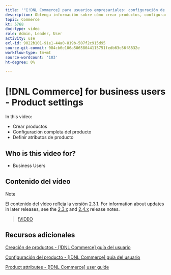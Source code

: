 ```yaml
---
title: '"[!DNL Commerce] para usuarios empresariales: configuración de producto"'
description: Obtenga información sobre cómo crear productos, configurar opciones y usar atributos.
topic: Commerce
kt: 5768
doc-type: video
role: Admin, Leader, User
activity: use
exl-id: 9022b101-91e1-44a0-819b-507f2c915d95
source-git-commit: 084cb6e106a50658044115751fedb63e36f8832e
workflow-type: tm+mt
source-wordcount: '103'
ht-degree: 0%

---
```


# [!DNL Commerce] for business users - Product settings

In this video:

- Crear productos
- Configuración completa del producto
- Definir atributos de producto

## Who is this video for?

- Business Users

## Contenido del vídeo

>[!NOTE]
>
>El contenido del vídeo refleja la versión 2.3.1. For information about updates in later releases, see the [ 2.3.x](https://devdocs.magento.com/guides/v2.3/release-notes/bk-release-notes.html) and [2.4.x](https://devdocs.magento.com/guides/v2.4/release-notes/bk-release-notes.html) release notes.

>[!VIDEO](https://video.tv.adobe.com/v/35953?quality=12&learn=on)

## Recursos adicionales

[Creación de productos - [!DNL Commerce] guía del usuario](https://docs.magento.com/user-guide/catalog/product-create.html)

[Configuración del producto - [!DNL Commerce] guía del usuario](https://docs.magento.com/user-guide/catalog/settings.html)

[Product attributes - [!DNL Commerce] user guide](https://docs.magento.com/user-guide/catalog/product-attributes.html)
